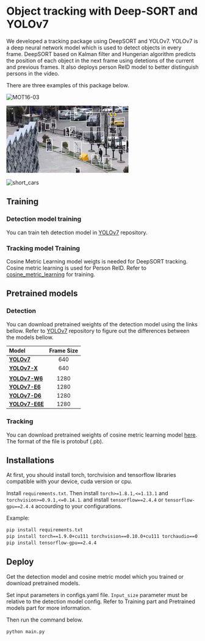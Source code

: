 # Object tracking with Deep-SORT and YOLOv7

We developed a tracking package using DeepSORT and YOLOv7. YOLOv7 is a deep neural network model which is used to detect objects in every frame. DeepSORT based on Kalman filter and Hungerian algorithm predicts the position of each object in the next frame using detetions of the current and previous frames. It also deploys person ReID model to better distinguish persons in the video.

There are three examples of this package below.

![MOT16-03](imgs/MOT16-03.gif)

![short_person](imgs/person.gif)

![short_cars](imgs/cars.gif)

## Training

### Detection model training

You can train teh detection model in [YOLOv7](https://github.com/WongKinYiu/yolov7) repository.

### Tracking model Training

Cosine Metric Learning model weigts is needed for DeepSORT tracking. Cosine metric learning is used for Person ReID. Refer to [
cosine_metric_learning](https://github.com/nwojke/cosine_metric_learning) for training.

## Pretrained models

### Detection

You can download pretrained weights of the detection model using the links bellow. Refer to [YOLOv7](https://github.com/WongKinYiu/yolov7) repository to figure out the differences between the models bellow.

| Model | Frame Size |
| :-- | :-: |
| [**YOLOv7**](https://github.com/WongKinYiu/yolov7/releases/download/v0.1/yolov7.pt) | 640 |
| [**YOLOv7-X**](https://github.com/WongKinYiu/yolov7/releases/download/v0.1/yolov7x.pt) | 640 |
|  |  |
| [**YOLOv7-W6**](https://github.com/WongKinYiu/yolov7/releases/download/v0.1/yolov7-w6.pt) | 1280 |
| [**YOLOv7-E6**](https://github.com/WongKinYiu/yolov7/releases/download/v0.1/yolov7-e6.pt) | 1280 |
| [**YOLOv7-D6**](https://github.com/WongKinYiu/yolov7/releases/download/v0.1/yolov7-d6.pt) | 1280 |
| [**YOLOv7-E6E**](https://github.com/WongKinYiu/yolov7/releases/download/v0.1/yolov7-e6e.pt) | 1280 |

### Tracking

You can download pretrained weights of cosine metric learning model [here](https://drive.google.com/open?id=13HtkxD6ggcrGJLWaUcqgXl2UO6-p4PK0). The format of the file is protobuf (.pb).

## Installations

At first, you should install torch, torchvision and tensorflow libraries compatible with your device, cuda version or cpu.

Install `requirements.txt`.
Then install `torch>=1.8.1,<=1.13.1` and `torchvision>=0.9.1,<=0.14.1`.
and install `tensorflow==2.4.4` or `tensorflow-gpu==2.4.4` accourding to your configurations.

Example:

```bash
pip install requirements.txt
pip install torch==1.9.0+cu111 torchvision==0.10.0+cu111 torchaudio==0.9.0 -f https://download.pytorch.org/whl/torch_stable.html
pip install tensorflow-gpu==2.4.4
```

## Deploy

Get the detection model and cosine metric model which you trained or download pretrained models.

Set input parameters in configs.yaml file.
`Input_size` parameter must be relative to the detection model config. Refer to Training part and Pretrained models part for more information.

Then run the command below.

```bash
python main.py
```
